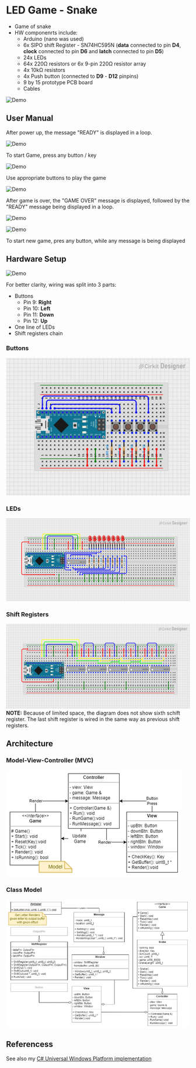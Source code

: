 ﻿# LED Game - Snake

- Game of snake
- HW componenrts include:
    - Arduino (nano was used)
    - 6x SIPO shift Register - SN74HC595N (**data** connected to pin **D4**, **clock** connected to pin **D6** and **latch** connected to pin **D5**)
    - 24x LEDs
    - 64x 220Ω resistors or 6x 9-pin 220Ω resistor array
    - 4x 10kΩ resistors
    - 4x Push button (connected to **D9** - **D12** pinpins)
    - 9 by 15 prototype PCB board 
    - Cables

![Demo](media/SnakeGame.gif)

## User Manual

After power up, the message "READY" is displayed in a loop.

![Demo](media/GameReady.gif)

To start Game, press any button / key

![Demo](media/GameStart.gif)

Use appropriate buttons to play the game

![Demo](media/GamePlay.gif)

After game is over, the "GAME OVER" message is displayed, followed by the "READY" message being displayed in a loop.

![Demo](media/GameOver.gif)

![Demo](media/GameOverReady.gif)

To start new game, pres any button, while any message is being displayed

## Hardware Setup

![Demo](media/Setup.gif)

For better clarity, wiring was split into 3 parts:
- Buttons
    - Pin 9: **Right**
    - Pin 10: **Left**
    - Pin 11: **Down**
    - Pin 12: **Up**
- One line of LEDs
- Shift registers chain

### Buttons
![Demo](media/Buttons.png)

### LEDs
![Demo](media/LEDs.png)

### Shift Registers
![Demo](media/ShiftRegisterChain.png)
**NOTE:** Because of limited space, the diagram does not show sixth schift register. The last shift register is wired in the same way as previous shift registers.

## Architecture
### Model-View-Controller (MVC)
![Demo](media/MVC.png)

### Class Model
![Demo](media/ClassModel.png)

## Referencess
See also my [C# Universal Windows Platform implementation](https://github.com/jozef17/UWP-Mini-Games)